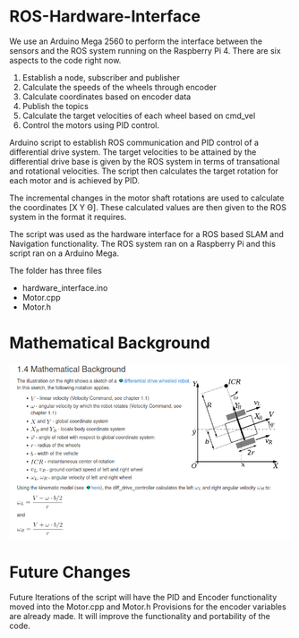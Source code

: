 # ROS-Hardware-Interface

We use an Arduino Mega 2560 to perform the interface between the sensors and the ROS system running on the Raspberry Pi 4. There are six aspects to the code right now.

1. Establish a node, subscriber and publisher
2. Calculate the speeds of the wheels through encoder
3. Calculate coordinates based on encoder data
4. Publish the topics
5. Calculate the target velocities of each wheel based on cmd_vel
6. Control the motors using PID control.

Arduino script to establish ROS communication and PID control of a differential drive system. The target velocities to be attained by the differential drive base is given by the ROS system in terms of transational and rotational velocities. The script then calculates the target rotation for each motor and is achieved by PID.

The incremental changes in the motor shaft rotations are used to calculate the coordinates [X Y Θ]. These calculated values are then given to the ROS system in the format it requires.

The script was used as the hardware interface for a ROS based SLAM and Navigation functionality. The ROS system ran on a Raspberry Pi and this script ran on a Arduino Mega.

The folder has three files 

- hardware_interface.ino
- Motor.cpp
- Motor.h

# Mathematical Background
![Differentail Drive Mathematics](/differential_drive_math.png?raw=true "Differentail Drive Mathematics title")

# Future Changes

Future Iterations of the script will have the PID and Encoder functionality moved into the Motor.cpp and Motor.h
Provisions for the encoder variables are already made. It will improve the functionality and portability of the code.

